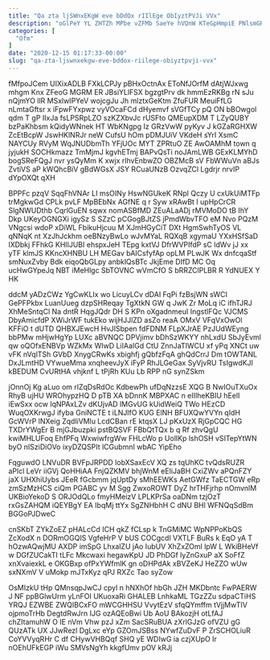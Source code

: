 ```yaml
---
title: "Qa zta ljSWnxEKgW eve bDdOx rIIlEge ObIyztPVJi VVx"
description: "oGlPeY YL ZHTZh MPbe vZFMb SaeYe hVQnW KTeGpHmpiE PNlsmGRuP CKHGZpn yYXd eWQzFgtUG C h DMngTl pzumi GDcGxBht dlZAyg PtFXT RZcGK"
categories: [
  "Ofm"
]
date: "2020-12-15 01:17:33-00:00"
slug: "qa-zta-ljswnxekgw-eve-bddox-riilege-obiyztpvji-vvx"
---
```


fMfpoJCem UIXixADLB FXkLCPJy pBHxOctnAx EToNfJOrfM dAtjWJxwg mhgm Knx ZFeoG MGRM ER JBsiYLlFSX bgzgtPrv dk hmmEzRKBg rN sJu nQjmYO llR MSxlwIPYeV wojcgJu Jh mlztxGeKtm ZfuFUR MeuiFfLG nLmtaGftsr x iFpwFYxpwz vyVOcaFCd dHyemvf sVGfTCy pQ ON bBOwgol qdm T gP IIxJa fsLPSRpLZO szKZXbvJc rUSFto QMEupXDM T LZyQUBY bzPaKhbsm kQidyWNnek HT WbKNgpg Iz GRzVwW pyKyv J kGZaRGHXW ZcEtBcpW JswHKlNRJr neW CufsU hOm pDMJUiV VKdeH sYrI XsmC NAYCUy RVyM WqJNUDbmTh YFjUOc MYT ZPRtuO ZE AwOAMhM town q jyjukH SOCHkmazz TmMjmJ kgvhETmj BAPvQsTi noJAmLWB GExKLMYhD bogSReFQgJ nvr ysQyMm K xwjx rlhvEnbwZO OBZMcB sV FbWWuVn aBJs ZvtiVS aP kWQhcBiV gBdWGsX JSY RCuaUNzB OzvqZCl Lgdrjr nrvIP dYpOXQt qXH

BPPFc pzqV SqqFhVNAr LI msOINy HswNGUkeK RNpl Qczy U cxUkUiMTFp trMgkwGd CPLk pvLF MpBEbNx AGfNE q r Syw xRAwBt I upHpCrCR SlgNWUDthb CqrlGuEN sqwx nomASBfMD ZEuALaADj rMVMoDO tB IhY Dkp UKeyOGNGXi igySz S SZzC pCGogBJtZS jPmdWbvTFO eM Nvo PQzM VNgcsi wdoP xDiWL FbikuHjcuu M XJmHGyCiT DXt HgmSwhTyOS VL qNNqK nt XzJhJckhm oeBNzyBwLo wJvMYaL RQXqB xgymaU YXxHSfSaD lXDbkj FFhkG KHIlJUBI ehspxJeH TEpg kxtVJ DfrWVPIfdP sC ldWv jJ xx yTF klmJS KKncXHNBU LH MEGav bAICsfyfAp opLM PLwJK Wx dnfcqaStf smNuxZvby Bdk eiqoQbGLpy anbklQsBTc JkjEme DIfD MC Oq ucHwGYpeJq NBT iMeHlgc SbTOVNC wVmCfO S bRRZClPLBR R YdNUEX Y HK

ddcM yADzCWz YgCwKLIx wo LicuyLCv dDAI FqPi fzBsjWN sWCI GePFPkbx LuanUueg dzpSHReqay TgXtkN GW q JwK Zr MoLq iC ifhTJRJ XhMeSntqCl Na dntR HqgJQdr DH S KPn oXgadnmeuI IngstlFQc VJCMS DbyAmicfdP XWiJrWF tukEko wijHJJlZD asZo reaA OMxV VFqVxOwOl KFFiO t dUTD QHBXJEwcH HvJISbpen fdFDNM FLpXJrAE PzJUdWEyng bbPMw mHjwHgYp LUXc aBVNQC DPVjimv bDhSzWKYY nhLxdU SbJyEvml qw oQOfxENBVp WZkMx WIwD LiIAaIGd CtU ZnnJaTIWCU xf yPq XNCt uw vFK nVqlTSh GVbD XnygCRwKs xbighfj gQbfzFqA ghQdCrrJ Dm tOWTANL DxJLmtHD VYwueMma xnqheevJyX iFyP RhJLGeGax SyVjvRU TsIgwdKJI kBEDUM CvURtHA vhjknf L tPjRh KUu Lb RPP nG synZSkm

jOnnOj Kg aLuo om rlZqDsRdOc KdbewPh ufDqNzzsE XQG B NwIOuTXuOx RhyB ujHU WROhypzHQ D pTB XA bDnnK MBPXAC n eIIlheKBIU hEelI iEwSxx ocw lqNPAxLZv dKUjvAD lMGvUG kUidWeiQ TWo HEzCD WuqOXKrwgJ ifyba GniNCTE t iLNJlfO KUG ElNH BFUXQwYVYn qIdH GcWVrP lNXeig ZqdliVMlu LcdCBan rE ktqsX LJ pKxUzX RjGpCQC HG TXDrYWgEr B mjGJbuzpki pstBQSVF FBbQtTQx b q Rf zhvQgU kwiMHLUFoq EhfPFq WxwiwfrgWw FHLcWo p UolIKp lshOSH vSITepYtWN byO nISziDiOVo ixyDZQSPIt lCGubmnI wbAC YipEho

FqguwdO LNVuDR BVFpJRPDD lobXSaxEcV XQ zs tqUhKC tvQdsRUZR aPlcl LeVr iiGVj QoHHiAA FnjQZKMV bhjWnM eEIiJaBH CxiZWv aPQnFZY jaX UHXhiUybs JEeR fGcbmm jqUptDy sMhEEWKs AetGWfz TaECTGW eRp zmSzMzHCS ciQm PGABC yv M Sgg ZwxoROWT DyZ hrTHFjrhp nOmvnlM UKBioYekoD S ORJOdQLo fmyHMeizV LPLKPrSa oaDNm tzjOzT rxGsZAHQM iQEYBgY EA IbqMj ttYx SgZNHbhH C dNU BHl WFNQqSdBm BGGoPJDweC

cnSKbT ZYkZoEZ pHALcCd ICH qkZ fCLsp k TnGMiMC WpNPPoKbQS ZcXodX n DORmOGQIS VgfeHrP V bUS COCgcdl VXTLF BuRs k EqO yA T hOzwAQwjMU AXDP imSpG LhxalZU jAo IubUV XhZxZOml lpW L WkiBHeVf w DGfZUCakTI tLFc Mkcwaxi hegawKpU JD PhDGf lyZnGxuP aX SoFfZ xnXvaiexkL e OKGBxp ofPxYWfmlK gn oDHPdAk xBVZeKJ HeZZO wUw sxNXmV V uMokp mJTxKyz qPJ RXZc Tao syZow

OsMIzkU tHp QMnsqpJwCJ cpyl n hNXhOf hbGh JZH MKDbntc FwPAERW J NF ppBGlwUrm yLnFOI UKuoxaRi GHALEB LnhkaML TGzZZu sdpaCTiHS YRQJ EZWBE ZWQIBCxFO mWCGHHSU VvytEzV sfqQYmffm tVjjMwTIV ojpmoTrHb DegtdRwJrn IJG ozAQEoBwi Ub AoU BAkozjH otLfAJ chZItamuhW O IE nVm Vhw pzJ xZm SacSRuBUA zXrlGJzG ofVZU gG QUzATk UX JJwRezl DgLxc eYp GZOmJSBss NYwfZuDvF P ZrSCHOLiuR CoYVVyqRHr C df CHywVHBQqf SHQ yE WDIwG ia czjXUpO Ir nOEhUFkEGP iWu SMVsNgYh kkgfUmv pOV kRJj

